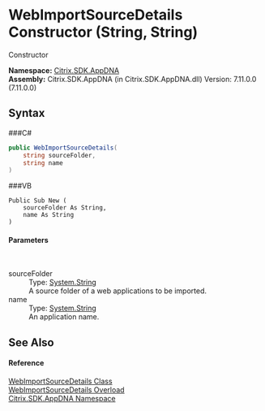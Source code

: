 # WebImportSourceDetails Constructor (String, String)
 

Constructor

**Namespace:**&nbsp;<a href="N_Citrix_SDK_AppDNA">Citrix.SDK.AppDNA</a><br />**Assembly:**&nbsp;Citrix.SDK.AppDNA (in Citrix.SDK.AppDNA.dll) Version: 7.11.0.0 (7.11.0.0)

## Syntax

###C#
```csharp
public WebImportSourceDetails(
	string sourceFolder,
	string name
)
```

###VB
```vbnet
Public Sub New ( 
	sourceFolder As String,
	name As String
)
```


#### Parameters
&nbsp;<dl><dt>sourceFolder</dt><dd>Type: <a href="http://msdn2.microsoft.com/en-us/library/s1wwdcbf" target="_blank">System.String</a><br />A source folder of a web applications to be imported.</dd><dt>name</dt><dd>Type: <a href="http://msdn2.microsoft.com/en-us/library/s1wwdcbf" target="_blank">System.String</a><br />An application name.</dd></dl>

## See Also


#### Reference
<a href="T_Citrix_SDK_AppDNA_WebImportSourceDetails">WebImportSourceDetails Class</a><br /><a href="Overload_Citrix_SDK_AppDNA_WebImportSourceDetails__ctor">WebImportSourceDetails Overload</a><br /><a href="N_Citrix_SDK_AppDNA">Citrix.SDK.AppDNA Namespace</a><br />